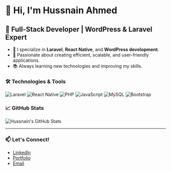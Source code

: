 # 👋 Hi, I'm Hussnain Ahmed

## 🚀 Full-Stack Developer | WordPress & Laravel Expert

- 🔧 I specialize in **Laravel**, **React Native**, and **WordPress development**.
- 🎯 Passionate about creating efficient, scalable, and user-friendly applications.
- 📚 Always learning new technologies and improving my skills.

### 🛠️ Technologies & Tools
![Laravel](https://img.shields.io/badge/-Laravel-FF2D20?logo=laravel&logoColor=white&style=flat)
![React Native](https://img.shields.io/badge/-React_Native-61DAFB?logo=react&logoColor=black&style=flat)
![PHP](https://img.shields.io/badge/-PHP-777BB4?logo=php&logoColor=white&style=flat)
![JavaScript](https://img.shields.io/badge/-JavaScript-F7DF1E?logo=javascript&logoColor=black&style=flat)
![MySQL](https://img.shields.io/badge/-MySQL-4479A1?logo=mysql&logoColor=white&style=flat)
![Bootstrap](https://img.shields.io/badge/-Bootstrap-563D7C?logo=bootstrap&logoColor=white&style=flat)

### 📈 GitHub Stats
![Hussnain's GitHub Stats](https://github-readme-stats.vercel.app/api?username=hussnain-143&show_icons=true&theme=radical)

---

### 📫 Let's Connect!
- [LinkedIn](https://www.linkedin.com/in/your-link)
- [Portfolio](https://your-portfolio.com)
- [Email](mailto:your@email.com)
